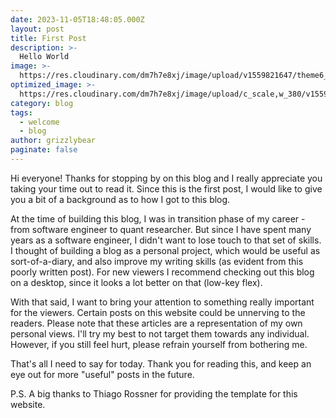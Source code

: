 ```yaml
---
date: 2023-11-05T18:48:05.000Z
layout: post
title: First Post
description: >-
  Hello World
image: >-
  https://res.cloudinary.com/dm7h7e8xj/image/upload/v1559821647/theme6_qeeojf.jpg
optimized_image: >-
  https://res.cloudinary.com/dm7h7e8xj/image/upload/c_scale,w_380/v1559821647/theme6_qeeojf.jpg
category: blog
tags:
  - welcome
  - blog
author: grizzlybear
paginate: false
---
```

  
Hi everyone! Thanks for stopping by on this blog and I really appreciate you taking your time out to read it. 
Since this is the first post, I would like to give you a bit of a background as to how I got to this blog.

At the time of building this blog, I was in transition phase of my career - from software engineer to quant researcher. 
But since I have spent many years as a software engineer, I didn't want to lose touch to that set of skills. 
I thought of building a blog as a personal project, which would be useful as sort-of-a-diary, and also improve my writing skills (as evident from this poorly written post).
For new viewers I recommend checking out this blog on a desktop, since it looks a lot better on that (low-key flex).

With that said, I want to bring your attention to something really important for the viewers. 
Certain posts on this website could be unnerving to the readers. 
Please note that these articles are a representation of my own personal views. 
I'll try my best to not target them towards any individual. 
However, if you still feel hurt, please refrain yourself from bothering me.

That's all I need to say for today. Thank you for reading this, and keep an eye out for more "useful" posts in the future.

P.S. A big thanks to Thiago Rossner for providing the template for this website.